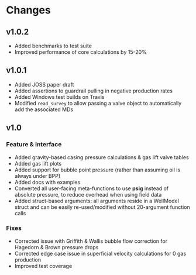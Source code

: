 # Changes

## v1.0.2
- Added benchmarks to test suite
- Improved performance of core calculations by 15-20%

## v1.0.1
- Added JOSS paper draft
- Added assertions to guardrail pulling in negative production rates
- Added Windows test builds on Travis
- Modified `read_survey` to allow passing a valve object to automatically add the associated MDs

## v1.0

### Feature & interface
- Added gravity-based casing pressure calculations & gas lift valve tables
- Added gas lift plots
- Added support for bubble point pressure (rather than assuming oil is always under BPP)
- Added docs with examples
- Converted all user-facing meta-functions to use **psig** instead of absolute pressure, to reduce overhead when using field data
- Added struct-based arguments: all arguments reside in a WellModel struct and can be easily re-used/modified without 20-argument function calls

### Fixes
- Corrected issue with Griffith & Wallis bubble flow correction for Hagedorn & Brown pressure drops
- Corrected edge case issue in superficial velocity calculations for 0 gas production
- Improved test coverage
